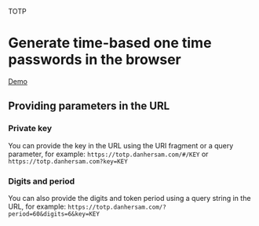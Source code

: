 TOTP
# Generate time-based one time passwords in the browser
[Demo](https://git-collab.github.io/totp/)

## Providing parameters in the URL

### Private key

You can provide the key in the URL using the URI fragment or a query parameter, for example: `https://totp.danhersam.com/#/KEY` or `https://totp.danhersam.com?key=KEY`

### Digits and period
You can also provide the digits and token period using a query string in the URL, for example: `https://totp.danhersam.com/?period=60&digits=6&key=KEY`
